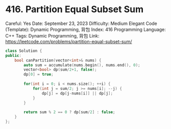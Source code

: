 # 416. Partition Equal Subset Sum

Careful: Yes
Date: September 23, 2023
Difficulty: Medium
Elegant Code (Template): Dynamic Programming, 背包
Index: 416
Programming Language: C++
Tags: Dynamic Programming, 背包
Link: https://leetcode.com/problems/partition-equal-subset-sum/

```cpp
class Solution {
public:
    bool canPartition(vector<int>& nums) {
        auto sum = accumulate(nums.begin(), nums.end(), 0);
        vector<bool> dp(sum/2+1, false);
        dp[0] = true;
        
        for(int i = 0; i < nums.size(); ++i) {
            for(int j = sum/2; j >= nums[i]; --j) {
                dp[j] = dp[j-nums[i]] || dp[j];
            }
        }
        
        return sum % 2 == 0 ? dp[sum/2] : false;
    }
};
```